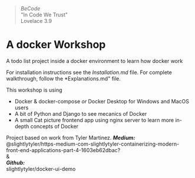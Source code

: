 > *BeCode* <br/>
"In Code We Trust" <br/>
Lovelace 3.9 <br/>

# A docker Workshop
A todo list project inside a docker environment to learn how docker work

For installation instructions see the *Installation.md* file.
For complete walkthrough, follow the *Explanations.md" file.

This workshop is using
 - Docker & docker-compose *or* Docker Desktop for Windows and MacOS users
 - A bit of Python and Django to see mecanics of Docker
 - A small Cat picture frontend app using nginx server to learn more in-depth concepts of Docker
 
 Project based on work from Tyler Martinez.
 __*Medium:*__  
@slightlytyler/https-medium-com-slightlytyler-containerizing-modern-front-end-applications-part-4-1603eb62dbac?  
&  
__*Github:*__  
slightlytyler/docker-ui-demo
